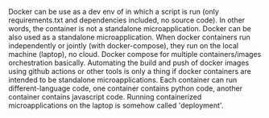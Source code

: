 Docker can be use as a dev env of in which a script is run (only requirements.txt and dependencies included, no source code). In other words, the container is not a standalone microapplication. Docker can be also used as a standalone microapplication.
When docker containers run independently or jointly (with docker-compose), they run on the local machine (laptop), no cloud.
Docker compose for multiple containers/images orchestration basically.
Automating the build and push of docker images using github actions or other tools is only a thing if docker containers are intended to be standalone microapplications.
Each container can run different-language code, one container contains python code, another container contains javascript code.
Running containerized microapplications on the laptop is somehow called 'deployment'.